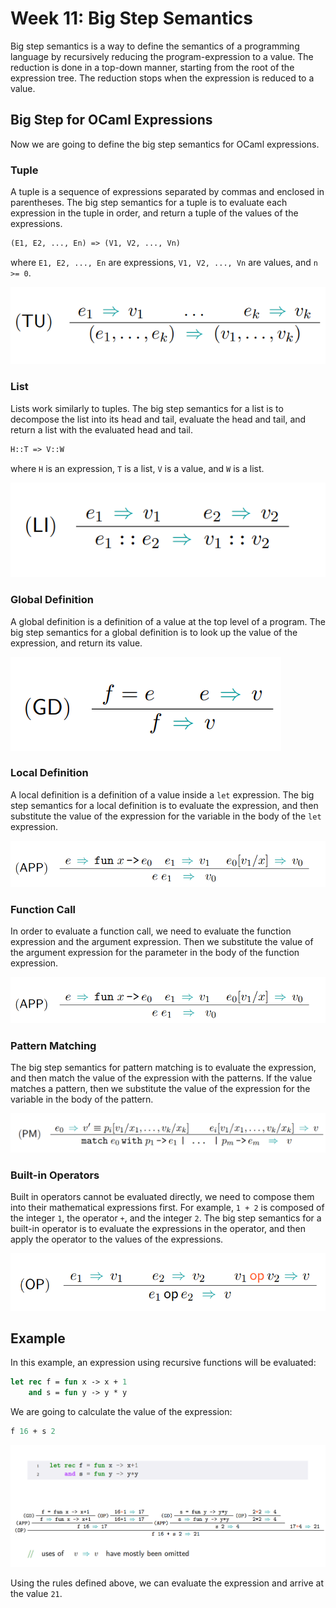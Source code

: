 # Week 11: Big Step Semantics

Big step semantics is a way to define the semantics of a programming language by recursively reducing the program-expression to a value. The reduction is done in a top-down manner, starting from the root of the expression tree. The reduction stops when the expression is reduced to a value.

## Big Step for OCaml Expressions

Now we are going to define the big step semantics for OCaml expressions.

### Tuple

A tuple is a sequence of expressions separated by commas and enclosed in parentheses. The big step semantics for a tuple is to evaluate each expression in the tuple in order, and return a tuple of the values of the expressions.

```ocaml
(E1, E2, ..., En) => (V1, V2, ..., Vn)
```

where `E1, E2, ..., En` are expressions, `V1, V2, ..., Vn` are values, and `n >= 0`.

![Tuple Evaluation](material/w11-big_step/images/image1.png)

### List

Lists work similarly to tuples. The big step semantics for a list is to decompose the list into its head and tail, evaluate the head and tail, and return a list with the evaluated head and tail.

```ocaml
H::T => V::W
```

where `H` is an expression, `T` is a list, `V` is a value, and `W` is a list.

![List Evalueation](material/w11-big_step/images/image2.png)

### Global Definition

A global definition is a definition of a value at the top level of a program. The big step semantics for a global definition is to look up the value of the expression, and return its value.

![Global Definition](material/w11-big_step/images/image3.png)

### Local Definition

A local definition is a definition of a value inside a `let` expression. The big step semantics for a local definition is to evaluate the expression, and then substitute the value of the expression for the variable in the body of the `let` expression.

![Local Definition](material/w11-big_step/images/image5.png)

### Function Call

In order to evaluate a function call, we need to evaluate the function expression and the argument expression. Then we substitute the value of the argument expression for the parameter in the body of the function expression.

![Function Call](material/w11-big_step/images/image.png)

### Pattern Matching

 The big step semantics for pattern matching is to evaluate the expression, and then match the value of the expression with the patterns. If the value matches a pattern, then we substitute the value of the expression for the variable in the body of the pattern.

![Pattern Matching](material/w11-big_step/images/image6.png)

### Built-in Operators

Built in operators cannot be evaluated directly, we need to compose them into their mathematical expressions first. For example, `1 + 2` is composed of the integer `1`, the operator `+`, and the integer `2`. The big step semantics for a built-in operator is to evaluate the expressions in the operator, and then apply the operator to the values of the expressions.

![Built-in Operators](material/w11-big_step/images/image7.png)

## Example

In this example, an expression using recursive functions will be evaluated:

```ocaml
let rec f = fun x -> x + 1
    and s = fun y -> y * y
```

We are going to calculate the value of the expression:

```ocaml
f 16 + s 2
```

![Example Big Step Program](material/w11-big_step/images/image8.png)

Using the rules defined above, we can evaluate the expression and arrive at the value `21`.
